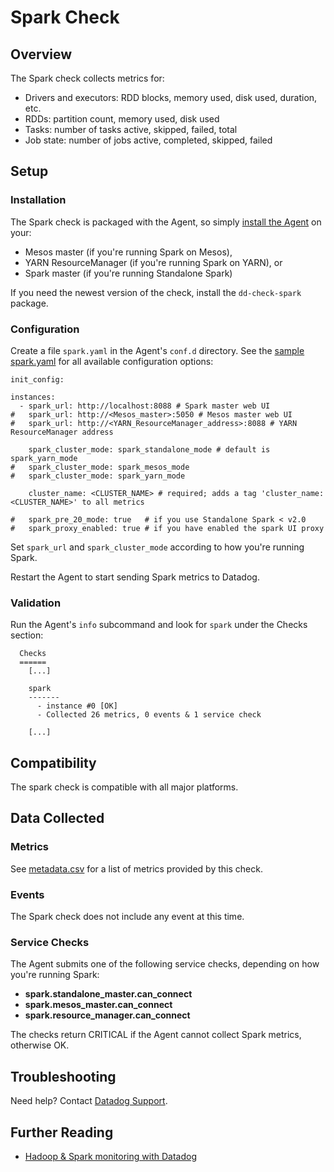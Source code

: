 # Spark Check

## Overview

The Spark check collects metrics for:

- Drivers and executors: RDD blocks, memory used, disk used, duration, etc.
- RDDs: partition count, memory used, disk used
- Tasks: number of tasks active, skipped, failed, total
- Job state: number of jobs active, completed, skipped, failed

## Setup
### Installation

The Spark check is packaged with the Agent, so simply [install the Agent](https://app.datadoghq.com/account/settings#agent) on your:

- Mesos master (if you're running Spark on Mesos),
- YARN ResourceManager (if you're running Spark on YARN), or
- Spark master (if you're running Standalone Spark)

If you need the newest version of the check, install the `dd-check-spark` package.

### Configuration

Create a file `spark.yaml` in the Agent's `conf.d` directory. See the [sample spark.yaml](https://github.com/DataDog/integrations-core/blob/master/spark/conf.yaml.default) for all available configuration options:

```
init_config:

instances:
  - spark_url: http://localhost:8088 # Spark master web UI 
#   spark_url: http://<Mesos_master>:5050 # Mesos master web UI
#   spark_url: http://<YARN_ResourceManager_address>:8088 # YARN ResourceManager address

    spark_cluster_mode: spark_standalone_mode # default is spark_yarn_mode
#   spark_cluster_mode: spark_mesos_mode
#   spark_cluster_mode: spark_yarn_mode

    cluster_name: <CLUSTER_NAME> # required; adds a tag 'cluster_name:<CLUSTER_NAME>' to all metrics

#   spark_pre_20_mode: true   # if you use Standalone Spark < v2.0
#   spark_proxy_enabled: true # if you have enabled the spark UI proxy
```

Set `spark_url` and `spark_cluster_mode` according to how you're running Spark.

Restart the Agent to start sending Spark metrics to Datadog.

### Validation

Run the Agent's `info` subcommand and look for `spark` under the Checks section:

```
  Checks
  ======
    [...]

    spark
    -------
      - instance #0 [OK]
      - Collected 26 metrics, 0 events & 1 service check

    [...]
```

## Compatibility

The spark check is compatible with all major platforms.

## Data Collected
### Metrics
See [metadata.csv](https://github.com/DataDog/integrations-core/blob/master/spark/metadata.csv) for a list of metrics provided by this check.

### Events
The Spark check does not include any event at this time.

### Service Checks
The Agent submits one of the following service checks, depending on how you're running Spark:

- **spark.standalone_master.can_connect**
- **spark.mesos_master.can_connect**
- **spark.resource_manager.can_connect**

The checks return CRITICAL if the Agent cannot collect Spark metrics, otherwise OK.

## Troubleshooting
Need help? Contact [Datadog Support](http://docs.datadoghq.com/help/).

## Further Reading

* [Hadoop & Spark monitoring with Datadog](https://www.datadoghq.com/blog/monitoring-spark/)